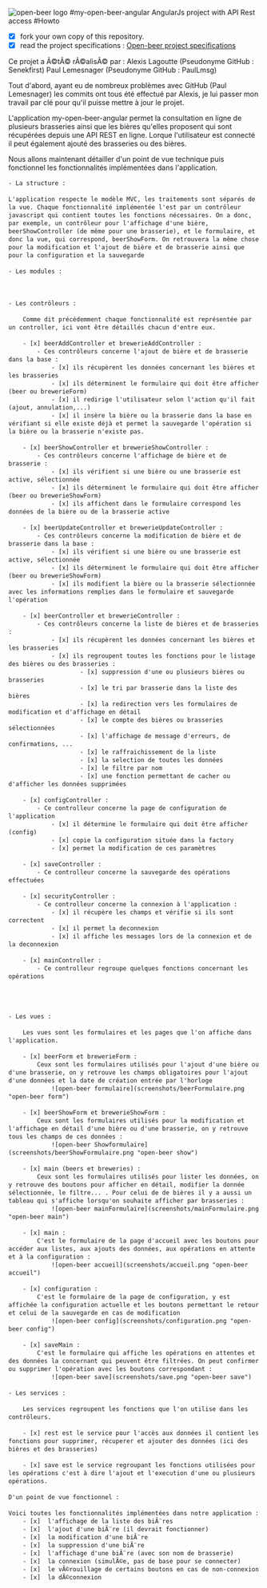 ![open-beer logo](http://open-beer.kobject.net/img/logo.png "open-beer logo")
#my-open-beer-angular
AngularJs project with API Rest access
#Howto

- [x] fork your own copy of this repository.
- [x] read the project specifications : [Open-beer project specifications](http://slamwiki.kobject.net/slam4/richclient/angularjs/project/openbeerdatabase/)

Ce projet a Ã©tÃ© rÃ©alisÃ© par :
	Alexis Lagoutte (Pseudonyme GitHub : Senekfirst)
	Paul Lemesnager (Pseudonyme GitHub : PaulLmsg)
	
Tout d'abord, ayant eu de nombreux problèmes avec GitHub (Paul Lemesnager) les commits ont tous été effectué par Alexis, je lui passer mon travail par clé pour qu'il puisse mettre à jour le projet.

L'application my-open-beer-angular permet la consultation en ligne de plusieurs brasseries ainsi que les bières qu'elles proposent qui sont récupérées depuis une API REST en ligne. Lorque l'utilisateur est connecté il peut également ajouté des brasseries ou des bières. 

	
Nous allons maintenant détailler d'un point de vue technique puis fonctionnel les fonctionnalités implémentées dans l'application.
	
	- La structure :
	
	L'application respecte le modèle MVC, les traitements sont séparés de la vue. Chaque fonctionnalité implémentée l'est par un contrôleur javascript qui contient toutes les fonctions nécessaires. On a donc, par exemple, un contrôleur pour l'affichage d'une bière, beerShowController (de même pour une brasserie), et le formulaire, et donc la vue, qui correspond, beerShowForm. On retrouvera la même chose pour la modification et l'ajout de bière et de brasserie ainsi que pour la configuration et la sauvegarde
	
	- Les modules :
	
	
	
	- Les contrôleurs :
		
		Comme dit précédemment chaque fonctionnalité est représentée par un controller, ici vont être détaillés chacun d'entre eux.
		
		- [x] beerAddController et brewerieAddController :
			- Ces contrôleurs concerne l'ajout de bière et de brasserie dans la base :
				- [x] ils récupèrent les données concernant les bières et les brasseries
				- [x] ils déterminent le formulaire qui doit être afficher (beer ou brewerieForm)
				- [x] il redirige l'utilisateur selon l'action qu'il fait (ajout, annulation,...)
				- [x] il insère la bière ou la brasserie dans la base en vérifiant si elle existe déjà et permet la sauvegarde l'opération si la bière ou la brasserie n'existe pas.
				
		- [x] beerShowController et brewerieShowController :
			- Ces contrôleurs concerne l'affichage de bière et de brasserie :
				- [x] ils vérifient si une bière ou une brasserie est active, sélectionnée
				- [x] ils déterminent le formulaire qui doit être afficher (beer ou brewerieShowForm)
				- [x] ils affichent dans le formulaire correspond les données de la bière ou de la brasserie active
				
		- [x] beerUpdateController et brewerieUpdateController :
			- Ces contrôleurs concerne la modification de bière et de brasserie dans la base :
				- [x] ils vérifient si une bière ou une brasserie est active, sélectionnée
				- [x] ils déterminent le formulaire qui doit être afficher (beer ou brewerieShowForm)
				- [x] ils modifient la bière ou la brasserie sélectionnée avec les informations remplies dans le formulaire et sauvegarde l'opération
				
		- [x] beerController et brewerieController :
			- Ces contrôleurs concerne la liste de bières et de brasseries :
				- [x] ils récupèrent les données concernant les bières et les brasseries
				- [x] ils regroupent toutes les fonctions pour le listage des bières ou des brasseries :
						- [x] suppression d'une ou plusieurs bières ou brasseries
						- [x] le tri par brasserie dans la liste des bières
						- [x] la redirection vers les formulaires de modification et d'affichage en détail
						- [x] le compte des bières ou brasseries sélectionnées
						- [x] l'affichage de message d'erreurs, de confirmations, ...
						- [x] le raffraichissement de la liste
						- [x] la selection de toutes les données 
						- [x] le filtre par nom
						- [x] une fonction permettant de cacher ou d'afficher les données supprimées 
		
		- [x] configController :
			- Ce controlleur concerne la page de configuration de l'application
				- [x] il détermine le formulaire qui doit être afficher (config)
				- [x] copie la configuration située dans la factory
				- [x] permet la modification de ces paramètres
		
		- [x] saveController :
			- Ce controlleur concerne la sauvegarde des opérations effectuées
			
		- [x] securityController : 
			- Ce controlleur concerne la connexion à l'application :
				- [x] il récupère les champs et vérifie si ils sont correctent
				- [x] il permet la deconnexion 
				- [x] il affiche les messages lors de la connexion et de la deconnexion
				
		- [x] mainController :
			- Ce controlleur regroupe quelques fonctions concernant les opérations
			
			
			
			
	- Les vues :
		
		Les vues sont les formulaires et les pages que l'on affiche dans l'application.
		
		- [x] beerForm et brewerieForm :
			Ceux sont les formulaires utilisés pour l'ajout d'une bière ou d'une brasserie, on y retrouve les champs obligatoires pour l'ajout d'une données et la date de création entrée par l'horloge
				![open-beer formulaire](screenshots/beerFormulaire.png "open-beer form")
		
		- [x] beerShowForm et brewerieShowForm :
			Ceux sont les formulaires utilisés pour la modification et l'affichage en détail d'une bière ou d'une brasserie, on y retrouve tous les champs de ces données :
				![open-beer Showformulaire](screenshots/beerShowFormulaire.png "open-beer show")
				
		- [x] main (beers et breweries) :
			Ceux sont les formulaires utilisés pour lister les données, on y retrouve des boutons pour afficher en détail, modifier la donnée sélectionnée, le filtre... . Pour celui de de bières il y a aussi un tableau qui s'affiche lorsqu'on souhaite afficher par brasseries :
				![open-beer mainFormulaire](screenshots/mainFormulaire.png "open-beer main")
				
		- [x] main :
			C'est le formulaire de la page d'accueil avec les boutons pour accéder aux listes, aux ajouts des données, aux opérations en attente et à la configuration : 
				![open-beer accueil](screenshots/accueil.png "open-beer accueil")
		
		- [x] configuration :
			C'est le formulaire de la page de configuration, y est affichée la configuration actuelle et les boutons permettant le retour et celui de la sauvegarde en cas de modification
				![open-beer config](screenshots/configuration.png "open-beer config")
				
		- [x] saveMain :
			C'est le formulaire qui affiche les opérations en attentes et des données la concernant qui peuvent être filtrées. On peut confirmer ou supprimer l'opération avec les boutons correspondant :
				![open-beer save](screenshots/save.png "open-beer save")
				
	- Les services :
		
		Les services regroupent les fonctions que l'on utilise dans les contrôleurs.
		
		- [x] rest est le service pour l'accès aux données il contient les fonctions pour supprimer, récuperer et ajouter des données (ici des bières et des brasseries)
		
		- [x] save est le service regroupant les fonctions utilisées pour les opérations c'est à dire l'ajout et l'execution d'une ou plusieurs opérations.
		
	D'un point de vue fonctionnel :
	
	Voici toutes les fonctionnalités implémentées dans notre application :
		- [x]  l'affichage de la liste des biÃ¨res
		- [x]  l'ajout d'une biÃ¨re (il devrait fonctionner)
		- [x]  la modification d'une biÃ¨re
		- [x]  la suppression d'une biÃ¨re
		- [x]  l'affichage d'une biÃ¨re (avec son nom de brasserie)
		- [x]  la connexion (simulÃ©e, pas de base pour se connecter)
		- [x]  le vÃ©rouillage de certains boutons en cas de non-connexion
		- [x]  la dÃ©connexion
		
	